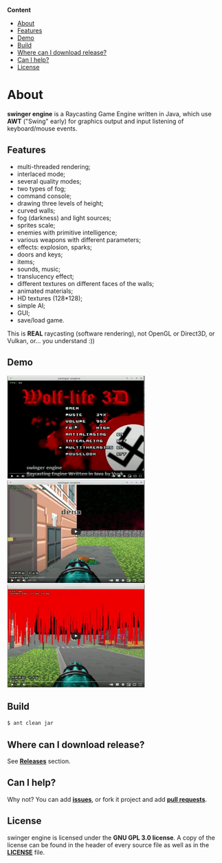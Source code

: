 **Content**

- [About](#about)
- [Features](#features)
- [Demo](#demo)
- [Build](#build)
- [Where can I download release?](#where-can-i-download-release)
- [Can I help?](#can-i-help)
- [License](#license)

# About
**swinger engine** is a Raycasting Game Engine written in Java, which use **AWT** ("Swing" early) for graphics output and input listening of keyboard/mouse events.

Features
-----
- multi-threaded rendering;
- interlaced mode;
- several quality modes;
- two types of fog;
- command console;
- drawing three levels of height;
- curved walls;
- fog (darkness) and light sources;
- sprites scale;
- enemies with primitive intelligence;
- various weapons with different parameters;
- effects: explosion, sparks;
- doors and keys;
- items;
- sounds, music;
- translucency effect;
- different textures on different faces of the walls;
- animated materials;
- HD textures (128*128);
- simple AI;
- GUI;
- save/load game.

This is **REAL** raycasting (software rendering), not OpenGL or Direct3D, or Vulkan, or... you understand :))

Demo
-----
[![WIP 200304](https://raw.githubusercontent.com/vuvk/swinger-engine/master/screenshots/video_preview/menu_update.png)](https://youtu.be/enT9bPH1cO8)
[![WIP 200124](https://raw.githubusercontent.com/vuvk/swinger-engine/master/screenshots/video_preview/load_save_game.png)](https://youtu.be/ePYd1Csw_f4)
[![WIP 210210](https://raw.githubusercontent.com/vuvk/swinger-engine/master/screenshots/video_preview/light_and_fog.png)](https://youtu.be/CHHVQwcCkdE)

Build
-----
```bash
$ ant clean jar
```

Where can I download release?
-----
See [**Releases**](https://github.com/vuvk/swinger-engine/releases) section. 

Can I help?
-----
Why not? You can add [**issues**](https://github.com/vuvk/swinger-engine/issues), or fork it project and add [**pull requests**](https://github.com/vuvk/swinger-engine/pulls).

License
-----
swinger engine is licensed under the **GNU GPL 3.0 license**.  A copy of the license can
be found in the header of every source file as well as in the [**LICENSE**](https://github.com/vuvk/swinger-engine/blob/master/LICENSE) file.
